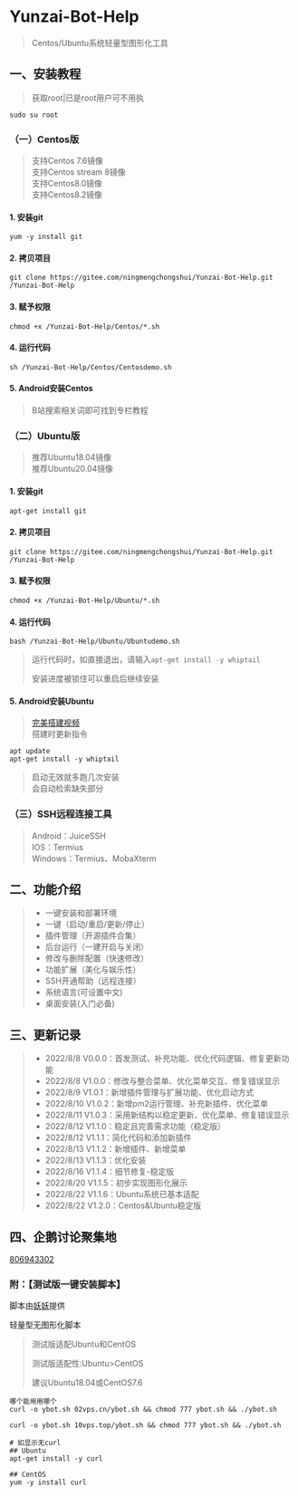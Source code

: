 # Yunzai-Bot-Help   
>Centos/Ubuntu系统轻量型图形化工具    
## 一、安装教程
>获取root|已是root用户可不用执
```shell
sudo su root
```
### （一）Centos版     

> 支持Centos 7.6镜像       
> 支持Centos stream 8镜像    
> 支持Centos8.0镜像             
> 支持Centos8.2镜像      

#### 1. 安装git    
```     shell
yum -y install git        
```
#### 2. 拷贝项目    

```shell
git clone https://gitee.com/ningmengchongshui/Yunzai-Bot-Help.git  /Yunzai-Bot-Help
```
#### 3. 赋予权限    
```shell
chmod +x /Yunzai-Bot-Help/Centos/*.sh
```
#### 4. 运行代码   
```shell
sh /Yunzai-Bot-Help/Centos/Centosdemo.sh
```
#### 5. Android安装Centos                 
>B站搜索相关词即可找到专栏教程          

### （二）Ubuntu版    
>推荐Ubuntu18.04镜像       
>推荐Ubuntu20.04镜像        
#### 1. 安装git

```      shell
apt-get install git      
```
#### 2. 拷贝项目    
```shell
git clone https://gitee.com/ningmengchongshui/Yunzai-Bot-Help.git  /Yunzai-Bot-Help
```
#### 3. 赋予权限     
```shell
chmod +x /Yunzai-Bot-Help/Ubuntu/*.sh
```
#### 4. 运行代码    
```shell
bash /Yunzai-Bot-Help/Ubuntu/Ubuntudemo.sh
```
>运行代码时，如直接退出，请输入`apt-get install -y whiptail`
>
>安装进度被锁住可以重启后继续安装       

#### 5. Android安装Ubuntu
>[完美搭建视频](https://b23.tv/csz4oAS)         
>搭建时更新指令        
```shell
apt update     
apt-get install -y whiptail
```
>启动无效就多跑几次安装    
>会自动检索缺失部分      

### （三）SSH远程连接工具    
> Android：JuiceSSH         
> IOS：Termius     
> Windows：Termius、MobaXterm   

## 二、功能介绍    
> * 一键安装和部署环境     
> * 一键（启动/重启/更新/停止）   
> * 插件管理（开源插件合集）        
> * 后台运行（一建开启与关闭）    
> * 修改与删除配置（快速修改）    
> * 功能扩展（美化与娱乐性）      
> * SSH开通帮助（远程连接）   
> * 系统语言(可设置中文)   
> * 桌面安装(入门必备)      

## 三、更新记录   
> * 2022/8/8 V0.0.0：首发测试、补充功能、优化代码逻辑、修复更新功能    
> * 2022/8/8 V1.0.0：修改与整合菜单、优化菜单交互、修复错误显示    
> * 2022/8/9 V1.0.1：新增插件管理与扩展功能、优化启动方式    
> * 2022/8/10 V1.0.2：新增pm2运行管理、补充新插件、优化菜单    
> * 2022/8/11 V1.0.3：采用新结构以稳定更新、优化菜单、修复错误显示   
> * 2022/8/12 V1.1.0：稳定且完善需求功能（稳定版）    
> * 2022/8/12 V1.1.1：简化代码和添加新插件    
> * 2022/8/13 V1.1.2：新增插件、新增菜单   
> * 2022/8/13 V1.1.3：优化安装    
> * 2022/8/16 V1.1.4：细节修复-稳定版   
> * 2022/8/20 V1.1.5：初步实现图形化展示   
> * 2022/8/22 V1.1.6：Ubuntu系统已基本适配
> * 2022/8/22 V1.2.0：Centos&Ubuntu稳定版  

## 四、企鹅讨论聚集地      

[806943302](https://jq.qq.com/?_wv=1027&k=EFY72UDt)

### 附：【测试版一键安装脚本】

脚本由[妖妖](https://github.com/YAOyao5917)提供

轻量型无图形化脚本

> 测试版适配Ubuntu和CentOS
>
> 测试版适配性:Ubuntu>CentOS
>
> 建议Ubuntu18.04或CentOS7.6

```shell
哪个能用用哪个
curl -o ybot.sh 02vps.cn/ybot.sh && chmod 777 ybot.sh && ./ybot.sh

curl -o ybot.sh 10vps.top/ybot.sh && chmod 777 ybot.sh && ./ybot.sh

# 如显示无curl
## Ubuntu
apt-get install -y curl

## CentOS
yum -y install curl
```

